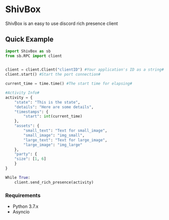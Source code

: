 # ShivBox

ShivBox is an easy to use discord rich presence client

## Quick Example


```py
import ShivBox as sb
from sb.RPC import client

    
client = client.Client("clientID") #Your application's ID as a string#
client.start() #Start the port connection#

current_time = time.time() #The start time for elapsing#

#Activity Info#
activity = {
    "state": "This is the state",
    "details": "Here are some details",
    "timestamps": {
        "start": int(current_time)
    },
    "assets": {
        "small_text": "Text for small_image",
        "small_image": "img_small",
        "large_text": "Text for large_image",
        "large_image": "img_large"
    },
    "party": {
    "size": [1, 6]
    }
}

While True:
    client.send_rich_presence(activity)

 ```

### Requirements
- Python 3.7.x
- Asyncio
